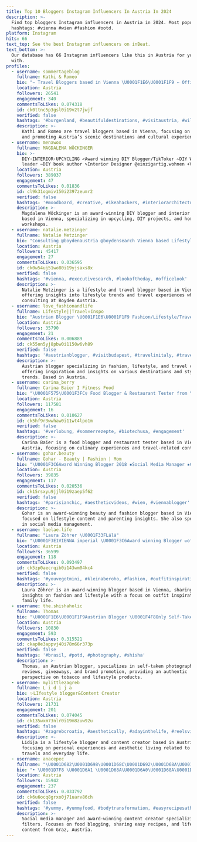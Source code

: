 ```yaml
---
title: Top 10 Bloggers Instagram Influencers In Austria In 2024
description: >-
  Find top bloggers Instagram influencers in Austria in 2024. Most popular
  hashtags: #vienna #wien #fashion #ootd.
platform: Instagram
hits: 66
text_top: See the best Instagram influencers on inBeat.
text_bottom: >-
  Our database has 66 Instagram influencers like this in Austria for you to work
  with.
profiles:
  - username: sommertageblog
    fullname: Kathi & Romeo
    bio: "➳ Travel Bloggers based in Vienna \U0001F1E6\U0001F1F9 ➳ Official creators for @visitaustria ⛰️ ➳ ⇩ Visit our blog \U0001F48C ⇩"
    location: Austria
    followers: 26541
    engagement: 340
    commentsToLikes: 0.074318
    id: ck0ttnc5p3gsl0i19v2t7jwjf
    verified: false
    hashtags: '#burgenland, #beautifuldestinations, #visitaustria, #wilderkaiser'
    description: >-
      Kathi and Romeo are travel bloggers based in Vienna, focusing on exploring
      and promoting Austria’s scenic destinations and cultural experiences.
  - username: menawox
    fullname: MAGDALENA WÖCKINGER
    bio: >-
      DIY·INTERIOR·UPCYCLING ✐Award winning DIY Blogger/TikToker ✁DIY Workshop
      leader ✑DIY book author ✎Interior Designer @einzigartig.wohnen ⌖Vienna
    location: Austria
    followers: 389037
    engagement: 47
    commentsToLikes: 0.01836
    id: cl9k31ogmiv150i2397zeumr2
    verified: false
    hashtags: '#moodboard, #creative, #ikeahackers, #interiorarchitecture'
    description: >-
      Magdalena Wöckinger is an award-winning DIY blogger and interior designer
      based in Vienna, specializing in upcycling, DIY projects, and home decor
      workshops.
  - username: natalie.metzinger
    fullname: Natalie Metzinger
    bio: "Consulting @boydenaustria @boydensearch Vienna based Lifestyle & Travel Blogger \U0001F1E6\U0001F1F9"
    location: Austria
    followers: 45417
    engagement: 27
    commentsToLikes: 0.036595
    id: ck0w54uj51wo80i19yjsaxs8x
    verified: false
    hashtags: '#vienna, #executivesearch, #lookoftheday, #officelook'
    description: >-
      Natalie Metzinger is a lifestyle and travel blogger based in Vienna,
      offering insights into lifestyle trends and travel experiences while
      consulting at Boyden Austria.
  - username: love_fashionandlife
    fullname: Lifestyle||Travel⭐️Inspo
    bio: "Austrian Blogger \U0001F1E6\U0001F1F9 Fashion/Lifestyle/Travel #inspo"
    location: Austria
    followers: 35790
    engagement: 21
    commentsToLikes: 0.006889
    id: ck55on5yj8pbw0i1150w6vh89
    verified: false
    hashtags: '#austrianblogger, #visitbudapest, #travelinitaly, #travelanddestinations'
    description: >-
      Austrian blogger specializing in fashion, lifestyle, and travel content,
      offering inspiration and insights on various destinations and style
      trends. Based in Austria.
  - username: carina_berry
    fullname: Carina Baier I Fitness Food
    bio: "\U0001F575\U0001F3FC‍♀️ Food Blogger & Restaurant Tester from \U0001F1E6\U0001F1F9 \U0001F4CDVienna ⚡️1,3M on Tiktok \U0001F48C carina@carinaberry.com ⬇️ travel dress restock now!"
    location: Austria
    followers: 117581
    engagement: 16
    commentsToLikes: 0.010627
    id: ck5hf9r3wwhaw0i11wt4lpo1m
    verified: false
    hashtags: '#verlobung, #sommerrezepte, #biotechusa, #engagement'
    description: >-
      Carina Baier is a food blogger and restaurant tester based in Vienna,
      Austria, focusing on culinary experiences and travel-related content.
  - username: gohar.beauty
    fullname: Gohar - Beauty | Fashion | Mom
    bio: "\U0001F3C6Award Winning Blogger 2018 ▪️Social Media Manager ▪️Content Creator ▪️mail: gohar@followaustria.management ▪️based in Vienna"
    location: Austria
    followers: 39835
    engagement: 117
    commentsToLikes: 0.020536
    id: ck15rsxyu9jjl0i19zaep5f62
    verified: false
    hashtags: '#parisianchic, #aestheticvideos, #wien, #viennablogger'
    description: >-
      Gohar is an award-winning beauty and fashion blogger based in Vienna,
      focused on lifestyle content and parenting insights. She also specializes
      in social media management.
  - username: laelae.life
    fullname: "Laura Zöhrer \U0001F33FLälä"
    bio: "\U0001F3E1VIENNA imperial \U0001F3C6Award winning Blogger ✉️office@laelae.life"
    location: Austria
    followers: 36599
    engagement: 118
    commentsToLikes: 0.093497
    id: ck5zp0aecrqib0i143wm04kc4
    verified: false
    hashtags: '#youvegotmini, #kleinaberoho, #fashion, #outfitinspiration'
    description: >-
      Laura Zöhrer is an award-winning blogger based in Vienna, sharing
      insights on fashion and lifestyle with a focus on outfit inspiration and
      family life.
  - username: the.shishaholic
    fullname: Thomas
    bio: "\U0001F1E6\U0001F1F9Austrian Blogger \U0001F4F8Only Self-Taken Shots \U0001F4E9DM me for Collaborations \U0001F4A8Reviews, Giveaways & Brand Promotion ⬇️10% Code SHISHAHOLIC10"
    location: Austria
    followers: 10830
    engagement: 593
    commentsToLikes: 0.315521
    id: ckap0e3appvj40i78m66r373p
    verified: false
    hashtags: '#brasil, #potd, #photography, #shisha'
    description: >-
      Thomas, an Austrian blogger, specializes in self-taken photography, shisha
      reviews, giveaways, and brand promotion, providing an authentic
      perspective on tobacco and lifestyle products.
  - username: mylittlezagreb
    fullname: L i d i j a
    bio: ✨LIfestyle blogger&Content Creator
    location: Austria
    followers: 21731
    engagement: 201
    commentsToLikes: 0.074045
    id: ck135wxm73nlr0i19m8zuw92u
    verified: false
    hashtags: '#zagrebcroatia, #aesthetically, #adayinthelife, #reelsvideo'
    description: >-
      Lidija is a lifestyle blogger and content creator based in Austria,
      focusing on personal experiences and aesthetic living related to her
      travels and everyday life.
  - username: anacepec
    fullname: "\U0001D682\U0001D698\U0001D68C\U0001D692\U0001D68A\U0001D695 \U0001D67C\U0001D68E\U0001D68D\U0001D692\U0001D68A \U0001D681\U0001D68E\U0001D68B\U0001D68E\U0001D695"
    bio: "• \U0001D7F8 \U0001D6A1 \U0001D68A\U0001D6A0\U0001D68A\U0001D69B\U0001D68D\U0001D68E\U0001D68D \U0001D682\U0001D698\U0001D68C\U0001D692\U0001D68A\U0001D695 \U0001D67C\U0001D68E\U0001D68D\U0001D692\U0001D68A \U0001D67C\U0001D68A\U0001D697\U0001D68A\U0001D690\U0001D68E\U0001D69B, AR Filter Creating with @arbenjahiri \U0001F4F8 \U0001F338 Food blogger & multistan in free time \U0001F49C\U0001F338 \U0001F338 Easy recipes \U0001F4CDGraz, Austria"
    location: Austria
    followers: 15942
    engagement: 237
    commentsToLikes: 0.033792
    id: ck6u6ocq8grxo0j71uarv86ch
    verified: false
    hashtags: '#yummy, #yummyfood, #bodytransformation, #easyrecipesathome'
    description: >-
      Social media manager and award-winning content creator specializing in AR
      filters. Focuses on food blogging, sharing easy recipes, and lifestyle
      content from Graz, Austria.
---
```


